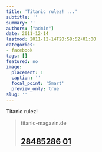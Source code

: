 ```yaml
---
title: 'Titanic rulez! ...'
subtitle: ''
summary: ''
authors: ["admin"]
date: 2011-12-14
lastmod: 2011-12-14T20:58:52+01:00
categories:
- facebook
tags: []
featured: no
image:
  placement: 1
  caption: ''
  focal_point: 'Smart'
  preview_only: true
slug: ''
---
```

Titanic rulez!
> titanic-magazin.de
> ## [28485286 01](http://www.titanic-magazin.de/uploads/pics/28485286_01.jpg)
>

